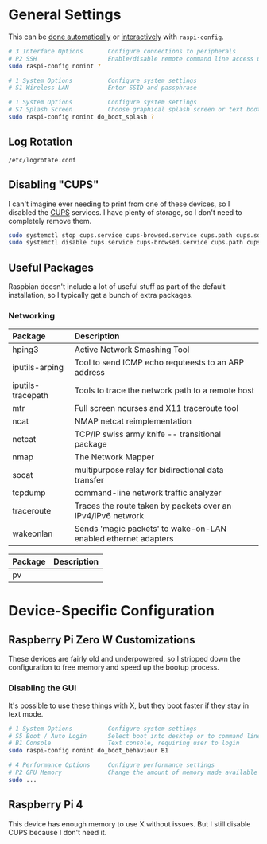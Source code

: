 # General Settings

This can be [done automatically](https://www.raspberrypi.com/documentation/computers/configuration.html#the-raspi-config-command-line-interface)
or [interactively](https://www.raspberrypi.com/documentation/computers/configuration.html#the-raspi-config-tool) with `raspi-config`.

```bash
# 3 Interface Options       Configure connections to peripherals
# P2 SSH                    Enable/disable remote command line access using SSH
sudo raspi-config nonint ?

# 1 System Options          Configure system settings
# S1 Wireless LAN           Enter SSID and passphrase

# 1 System Options          Configure system settings
# S7 Splash Screen          Choose graphical splash screen or text boot
sudo raspi-config nonint do_boot_splash ?
```


## Log Rotation

`/etc/logrotate.conf`

## Disabling "CUPS"

I can't imagine ever needing to print from one of these devices, so I disabled the
[CUPS](https://www.cups.org/) services.  I have plenty of storage, so I don't need
to completely remove them.

```bash
sudo systemctl stop cups.service cups-browsed.service cups.path cups.socket
sudo systemctl disable cups.service cups-browsed.service cups.path cups.socket
```

## Useful Packages

Raspbian doesn't include a lot of useful stuff as part of the default installation, so
I typically get a bunch of extra packages.

### Networking

| Package           | Description |
| :---------------- | :---------- |
| hping3            | Active Network Smashing Tool |
| iputils-arping    | Tool to send ICMP echo requteests to an ARP address |
| iputils-tracepath | Tools to trace the network path to a remote host |
| mtr               | Full screen ncurses and X11 traceroute tool |
| ncat              | NMAP netcat reimplementation |
| netcat            | TCP/IP swiss army knife -- transitional package |
| nmap              | The Network Mapper |
| socat             | multipurpose relay for bidirectional data transfer |
| tcpdump           | command-line network traffic analyzer |
| traceroute        | Traces the route taken by packets over an IPv4/IPv6 network |
| wakeonlan         | Sends 'magic packets' to wake-on-LAN enabled ethernet adapters |

| Package           | Description |
| :---------------- | :---------- |
| pv

# Device-Specific Configuration

## Raspberry Pi Zero W Customizations

These devices are fairly old and underpowered, so I stripped down the configuration
to free memory and speed up the bootup process.

### Disabling the GUI

It's possible to use these things with X, but they boot faster if they stay in text mode.

```bash
# 1 System Options          Configure system settings
# S5 Boot / Auto Login      Select boot into desktop or to command line
# B1 Console                Text console, requiring user to login
sudo raspi-config nonint do_boot_behaviour B1

# 4 Performance Options     Configure performance settings
# P2 GPU Memory             Change the amount of memory made available to the GPU
sudo ...
```

## Raspberry Pi 4

This device has enough memory to use X without issues.  But I still disable CUPS because I don't need it.
